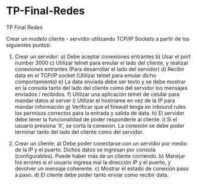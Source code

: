 # TP-Final-Redes
TP Final Redes

Crear un modelo cliente - servidor utilizando TCP/IP Sockets a partir de los siguientes puntos:

  1) Crear un servidor:
    a) Debe aceptar conexiones entrantes
    b) Usar el port number 3000
    c) Utilizar telnet para emular el lado del cliente, y realizar conexiones entrantes
    (Para desarrollar el lado del servidor)
    d) Recibir data en el TCP/IP socket (Utilizar telnet para emular dicho
    comportamiento)
    e) La data enviada debe ser texto y se debe mostrar en la consola tanto del lado
    del cliente como del servidor los mensajes enviados / recibidos.
    f) Utilizar una aplicación telnet de celular para mandar datos al server
    i) Utilizar el hostname en vez de la IP para mandar información
    g) Verificar que el firewall tenga en inbound rules los permisos correctos para la
    entrada y salida de data.
    h) El servidor debe tener la funcionalidad de poder responderle al cliente.
    i) Si el usuario presiona ‘X’, se corta la conexion. La conexión se debe poder
    terminar tanto del lado del cliente como del servidor.

  2) Crear un cliente:
    a) Debe poder conectarse con un servidor por medio de la IP y el puerto. Dichos
    datos se ingresan por consola (configurables). Puede haber más de un cliente
    corriendo.
    b) Manejar los errores si el usuario ingresa mal la dirección IP y el puerto, y
    devolver un mensaje coherente.
    c) Mostrar el estado de conexión paso a paso.
    d) El cliente debe poder tanto enviar como recibir data.
